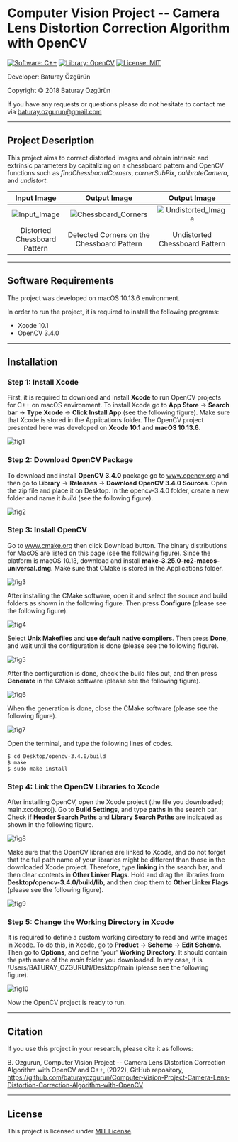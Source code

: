 # Computer Vision Project -- Camera Lens Distortion Correction Algorithm with OpenCV
[![Software: C++](https://img.shields.io/badge/Software-C%2B%2B-blue)](http://www.cplusplus.org/)  [![Library: OpenCV](https://img.shields.io/badge/Library-OpenCV-green)](https://www.opencv.org/) [![License: MIT](https://img.shields.io/badge/License-MIT-lightgrey)](https://mit-license.org/) 

Developer: Baturay Özgürün

Copyright © 2018 Baturay Özgürün

If you have any requests or questions please do not hesitate to contact me via baturay.ozgurun@gmail.com

---

## Project Description

This project aims to correct distorted images and obtain intrinsic and extrinsic parameters by capitalizing on a chessboard pattern and OpenCV functions such as *findChessboardCorners*, *cornerSubPix*, *calibrateCamera*, and *undistort*.

| Input Image | Output Image    | Output Image    |
| :---:   | :---: | :---: |
| ![Input_Image](https://user-images.githubusercontent.com/76174639/197400917-39a1d8c2-e152-4774-a577-2666b4e9c9c8.jpg) | ![Chessboard_Corners](https://user-images.githubusercontent.com/76174639/197400913-e031784f-4d47-40a0-8b76-4bea079ffc70.jpg)  | ![Undistorted_Image](https://user-images.githubusercontent.com/76174639/197400923-723c7342-1c9c-4a24-a25b-6fbcb7ee0d41.jpg)  |
| Distorted Chessboard Pattern | Detected Corners on the Chessboard Pattern  | Undistorted Chessboard Pattern   |

---

## Software Requirements

The project was developed on macOS 10.13.6 environment. 

In order to run the project, it is required to install the following programs:
- Xcode 10.1
- OpenCV 3.4.0

---

## Installation

### Step 1: Install Xcode
First, it is required to download and install **Xcode** to run OpenCV projects for C++ on macOS environment. To install Xcode go to **App Store** -> **Search bar** -> **Type Xcode** -> **Click Install App** (see the following figure). Make sure that Xcode is stored in the Applications folder. The OpenCV project presented here was developed on **Xcode 10.1** and **macOS 10.13.6**.

![fig1](https://user-images.githubusercontent.com/76174639/197363657-32774932-cf69-407a-b30e-f058c19f1d61.png)

### Step 2: Download OpenCV Package
To download and install **OpenCV 3.4.0** package go to www.opencv.org and then go to **Library** -> **Releases** -> **Download OpenCV 3.4.0 Sources**. Open the zip file and place it on Desktop. In the opencv-3.4.0 folder, create a new folder and name it *build* (see the following figure).

![fig2](https://user-images.githubusercontent.com/76174639/197363690-788fce3a-d926-4c46-87b5-00680dc9ab35.png)

### Step 3: Install OpenCV
Go to www.cmake.org then click Download button. The binary distributions for MacOS are listed on this page (see the following figure). Since the platform is macOS 10.13, download and install **make-3.25.0-rc2-macos-universal.dmg**. Make sure that CMake is stored in the Applications folder.

![fig3](https://user-images.githubusercontent.com/76174639/197363696-e8b0fe57-9071-481e-abee-883fa1ca9bfe.png)

After installing the CMake software, open it and select the source and build folders as shown in the following figure. Then press **Configure** (please see the following figure).

![fig4](https://user-images.githubusercontent.com/76174639/197363701-1b20712b-bb4a-4c84-b821-d9477b289b8d.png)

Select **Unix Makefiles** and **use default native compilers**. Then press **Done**, and wait until the configuration is done (please see the following figure).

![fig5](https://user-images.githubusercontent.com/76174639/197363740-df8a5e2c-2088-4e64-87c8-b6facad92787.png)

After the configuration is done, check the build files out, and then press **Generate** in the CMake software (please see the following figure). 

![fig6](https://user-images.githubusercontent.com/76174639/197363705-6d8c75e5-53fc-4fc1-a0dd-26f731515349.png)

When the generation is done, close the CMake software (please see the following figure). 

![fig7](https://user-images.githubusercontent.com/76174639/197363706-f4f97304-9c75-4844-93d4-9a3aaeb92dbc.png)

Open the terminal, and type the following lines of codes.

``` 
$ cd Desktop/opencv-3.4.0/build
$ make
$ sudo make install
```

### Step 4: Link the OpenCV Libraries to Xcode

After installing OpenCV, open the Xcode project (the file you downloaded; main.xcodeproj). Go to **Build Settings**, and type **paths** in the search bar. Check if **Header Search Paths** and **Library Search Paths** are indicated as shown in the following figure. 

![fig8](https://user-images.githubusercontent.com/76174639/197363708-677a6925-52eb-44e3-99b1-441271f40751.png)

Make sure that the OpenCV libraries are linked to Xcode, and do not forget that the full path name of your libraries might be different than those in the downloaded Xcode project. Therefore, type **linking** in the search bar, and then clear contents in **Other Linker Flags**. Hold and drag the libraries from **Desktop/opencv-3.4.0/build/lib**, and then drop them to **Other Linker Flags** (please see the following figure).

![fig9](https://user-images.githubusercontent.com/76174639/197363714-ab300d14-0022-4c13-9fc9-ffeca5c789a1.png)

### Step 5: Change the Working Directory in Xcode

It is required to define a custom working directory to read and write images in Xcode. To do this, in Xcode, go to **Product** -> **Scheme** -> **Edit Scheme**. Then go to **Options**, and define 'your' **Working Directory**. It should contain the path name of the *main* folder you downloaded. In my case, it is /Users/BATURAY_OZGURUN/Desktop/main (please see the following figure).

![fig10](https://user-images.githubusercontent.com/76174639/197363718-feaa4af1-9e7c-4512-919a-1422d431dd3a.png)

Now the OpenCV project is ready to run.

---

## Citation

If you use this project in your research, please cite it as follows:

B. Ozgurun, Computer Vision Project -- Camera Lens Distortion Correction Algorithm with OpenCV and C++, (2022), GitHub repository, https://github.com/baturayozgurun/Computer-Vision-Project-Camera-Lens-Distortion-Correction-Algorithm-with-OpenCV

---

## License

This project is licensed under [MIT License](https://mit-license.org/).
